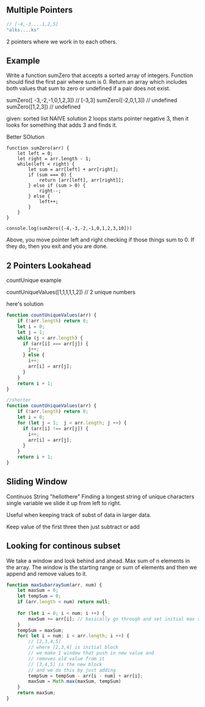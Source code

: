 ## Multiple Pointers

```js
// [-4,-3....1,2,5]
"alks....ks"
```

2 pointers where we work in to each others.

## Example
Write a function sumZero that accepts a sorted array of integers. Function should find the first pair where sum is 0. Return an array which includes both values that sum to zero or undefined if a pair does not exist.

sumZero([ -3,-2,-1,0,1,2,3]) // [-3,3]
sumZero([-2,0,1,3]) // undefined
sumZero([1,2,3]) // undefined

given: sorted list
NAIVE solution 
2 loops
starts pointer negative 3, then it looks for something that adds 3 and finds it.

Better SOlution
```
function sumZero(arr) {
    let left = 0;
    let right = arr.length - 1;
    while(left < right) {
        let sum = arr[left] + arr[right];
        if (sum === 0) {
            return [arr[left], arr[right]];
        } else if (sum > 0) {
            right--;
        } else {
            left++;
        }
    }
}

console.log(sumZero([-4,-3,-2,-1,0,1,2,3,10]))
```
Above, you move pointer left and right checking if those things sum to 0. If they do, then you exit and you are done.

## 2 Pointers Lookahead
countUnique example

countUniqueValues([1,1,1,1,1,2]) // 2 unique numbers

here's solution
```js
function countUniqueValues(arr) {
    if (!arr.length) return 0;
    let i = 0;
    let j = 1;
    while (j < arr.length) {
      if (arr[i] === arr[j]) {
        j++;
      } else {
        i++;
        arr[i] = arr[j]; 
      }
    }
    return i + 1;
}

//shorter
function countUniqueValues(arr) {
    if (!arr.length) return 0;
    let i = 0;
    for (let j = 1;  j < arr.length; j ++) {
      if (arr[i] !== arr[j]) {
        i++;
        arr[i] = arr[j]; 
      }
    }
    return i + 1;
}
```

## Sliding Window
Continuos String
"hellothere"
Finding a longest string of unique characters
single variable we slide it up from left to right.

Useful when keeping track of subst of data in larger data.

Keep value of the first three
then just subtract or add 

## Looking for continous subset
We take a window and look behind and ahead. Max sum of n elements in the array. The window is the starting range or sum of elements and then we append and remove values to it.

```js
function maxSubarraySum(arr, num) {
    let maxSum = 0;
    let tempSum = 0;
    if (arr.length < num) return null;
    
    for (let i = 0; i < num; i ++) {
        maxSum += arr[i]; // basically go through and set initial max sum to the first block or window in our array.
    }
    tempSum = maxSum;
    for( let i = num; i < arr.length; i ++) {
        // [2,3,4,5]
        // where [2,3,4] is initial block
        // we make 1 window that push in new value and 
        // removes old value from it
        // [3,4,5] is the new block
        // and we do this by just adding 
        tempSum = tempSum - arr[i - num] + arr[i];
        maxSum = Math.max(maxSum, tempSum)
    }
    return maxSum;
}
```
